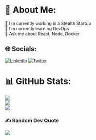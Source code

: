 # 💫 About Me:
🔭 I’m currently working in a Stealth Startup<br>🌱 I’m currently learning DevOps<br>💬 Ask me about React, Node, Docker


## 🌐 Socials:
[![LinkedIn](https://img.shields.io/badge/LinkedIn-%230077B5.svg?logo=linkedin&logoColor=white)](https://linkedin.com/in/utkarshbhatt6) [![Twitter](https://img.shields.io/badge/Twitter-%231DA1F2.svg?logo=Twitter&logoColor=white)](https://twitter.com/utkarshiitkgp) 

# 📊 GitHub Stats:
![](https://github-readme-stats.vercel.app/api?username=utkarshbhatt6&theme=radical&hide_border=false&include_all_commits=true&count_private=true)<br/>
![](https://github-readme-streak-stats.herokuapp.com/?user=utkarshbhatt6&theme=radical&hide_border=false)<br/>
![](https://github-readme-stats.vercel.app/api/top-langs/?username=utkarshbhatt6&theme=radical&hide_border=false&include_all_commits=true&count_private=true&layout=compact)

### ✍️ Random Dev Quote
![](https://quotes-github-readme.vercel.app/api?type=horizontal&theme=radical)


<!-- Proudly created with GPRM ( https://gprm.itsvg.in ) -->
